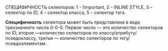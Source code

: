 СПЕЦИФИЧНОСТЬ селекторов: 
1 - !important, 
2 – INLINE STYLE,
3 – селектор по ID,
4 – селектор класса, 
5 – селектор тэга.

**Специфичность** селектора может быть представлена в виде трехзначного числа 0-0-0. Первое число — это количество селекторов по ID, 
второе —количество селекторов по классу/атрибуту/псевдоклассу, 
третья — количество селекторов по тегу/псевдоэлементам.